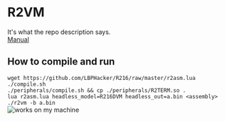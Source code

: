 # R2VM  
It's what the repo description says.  
[Manual](https://lbphacker.pw/powdertoy/R216/manual.md)  
## How to compile and run  
`wget https://github.com/LBPHacker/R216/raw/master/r2asm.lua`  
`./compile.sh`  
`./peripherals/compile.sh && cp ./peripherals/R2TERM.so .`  
`lua r2asm.lua headless_model=R216DVM headless_out=a.bin <assembly>`  
`./r2vm -b a.bin`  
![works on my machine](https://johan.driessen.se/images/johan_driessen_se/WindowsLiveWriter/PersistanceinWF4beta2_E4AD/works-on-my-machine-starburst_2.png)  
